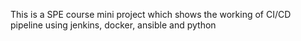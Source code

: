 This is a SPE course mini project which shows the working of CI/CD pipeline using jenkins, docker, ansible and python
